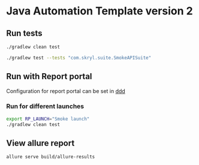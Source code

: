 # Java Automation Template version 2

## Run tests

```bash
./gradlew clean test
```

```bash
./gradlew test --tests "com.skryl.suite.SmokeAPISuite"
```

## Run with Report portal

Configuration for report portal can be set in [ddd](src/test/resources/reportportal.properties)

### Run for different launches

```bash
export RP_LAUNCH="Smoke launch"
./gradlew clean test 
```

## View allure report
```bash
allure serve build/allure-results
```